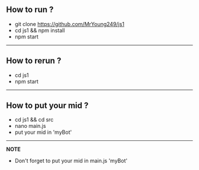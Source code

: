 How to run ?
------
- git clone https://github.com/MrYoung249/js1
- cd js1 && npm install
- npm start
-----
How to rerun ?
------
- cd js1
- npm start
-----
How to put your mid ?
------
- cd js1 && cd src
- nano main.js
- put your mid in 'myBot'
---
**NOTE** 
- Don't forget to put your mid in main.js 'myBot'
